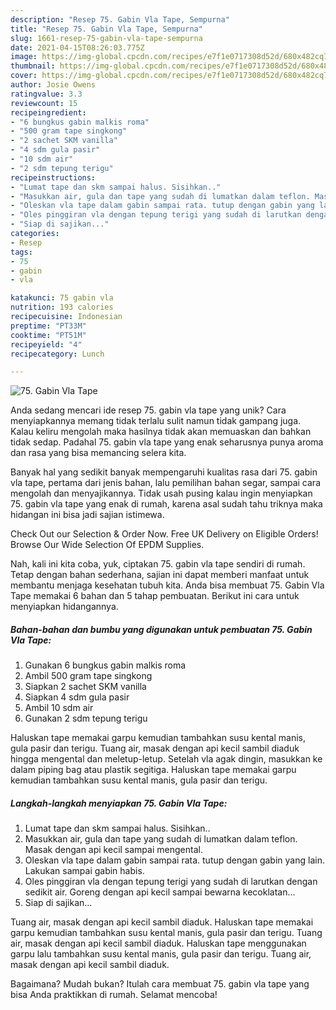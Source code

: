 ```yaml
---
description: "Resep 75. Gabin Vla Tape, Sempurna"
title: "Resep 75. Gabin Vla Tape, Sempurna"
slug: 1661-resep-75-gabin-vla-tape-sempurna
date: 2021-04-15T08:26:03.775Z
image: https://img-global.cpcdn.com/recipes/e7f1e0717308d52d/680x482cq70/75-gabin-vla-tape-foto-resep-utama.jpg
thumbnail: https://img-global.cpcdn.com/recipes/e7f1e0717308d52d/680x482cq70/75-gabin-vla-tape-foto-resep-utama.jpg
cover: https://img-global.cpcdn.com/recipes/e7f1e0717308d52d/680x482cq70/75-gabin-vla-tape-foto-resep-utama.jpg
author: Josie Owens
ratingvalue: 3.3
reviewcount: 15
recipeingredient:
- "6 bungkus gabin malkis roma"
- "500 gram tape singkong"
- "2 sachet SKM vanilla"
- "4 sdm gula pasir"
- "10 sdm air"
- "2 sdm tepung terigu"
recipeinstructions:
- "Lumat tape dan skm sampai halus. Sisihkan.."
- "Masukkan air, gula dan tape yang sudah di lumatkan dalam teflon. Masak dengan api kecil sampai mengental."
- "Oleskan vla tape dalam gabin sampai rata. tutup dengan gabin yang lain. Lakukan sampai gabin habis."
- "Oles pinggiran vla dengan tepung terigi yang sudah di larutkan dengan sedikit air. Goreng dengan api kecil sampai bewarna kecoklatan..."
- "Siap di sajikan..."
categories:
- Resep
tags:
- 75
- gabin
- vla

katakunci: 75 gabin vla 
nutrition: 193 calories
recipecuisine: Indonesian
preptime: "PT33M"
cooktime: "PT51M"
recipeyield: "4"
recipecategory: Lunch

---
```



![75. Gabin Vla Tape](https://img-global.cpcdn.com/recipes/e7f1e0717308d52d/680x482cq70/75-gabin-vla-tape-foto-resep-utama.jpg)

Anda sedang mencari ide resep 75. gabin vla tape yang unik? Cara menyiapkannya memang tidak terlalu sulit namun tidak gampang juga. Kalau keliru mengolah maka hasilnya tidak akan memuaskan dan bahkan tidak sedap. Padahal 75. gabin vla tape yang enak seharusnya punya aroma dan rasa yang bisa memancing selera kita.

Banyak hal yang sedikit banyak mempengaruhi kualitas rasa dari 75. gabin vla tape, pertama dari jenis bahan, lalu pemilihan bahan segar, sampai cara mengolah dan menyajikannya. Tidak usah pusing kalau ingin menyiapkan 75. gabin vla tape yang enak di rumah, karena asal sudah tahu triknya maka hidangan ini bisa jadi sajian istimewa.

Check Out our Selection &amp; Order Now. Free UK Delivery on Eligible Orders! Browse Our Wide Selection Of EPDM Supplies.


Nah, kali ini kita coba, yuk, ciptakan 75. gabin vla tape sendiri di rumah. Tetap dengan bahan sederhana, sajian ini dapat memberi manfaat untuk membantu menjaga kesehatan tubuh kita. Anda bisa membuat 75. Gabin Vla Tape memakai 6 bahan dan 5 tahap pembuatan. Berikut ini cara untuk menyiapkan hidangannya.

<!--inarticleads1-->

##### Bahan-bahan dan bumbu yang digunakan untuk pembuatan 75. Gabin Vla Tape:

1. Gunakan 6 bungkus gabin malkis roma
1. Ambil 500 gram tape singkong
1. Siapkan 2 sachet SKM vanilla
1. Siapkan 4 sdm gula pasir
1. Ambil 10 sdm air
1. Gunakan 2 sdm tepung terigu


Haluskan tape memakai garpu kemudian tambahkan susu kental manis, gula pasir dan terigu. Tuang air, masak dengan api kecil sambil diaduk hingga mengental dan meletup-letup. Setelah vla agak dingin, masukkan ke dalam piping bag atau plastik segitiga. Haluskan tape memakai garpu kemudian tambahkan susu kental manis, gula pasir dan terigu. 

<!--inarticleads2-->

##### Langkah-langkah menyiapkan 75. Gabin Vla Tape:

1. Lumat tape dan skm sampai halus. Sisihkan..
1. Masukkan air, gula dan tape yang sudah di lumatkan dalam teflon. Masak dengan api kecil sampai mengental.
1. Oleskan vla tape dalam gabin sampai rata. tutup dengan gabin yang lain. Lakukan sampai gabin habis.
1. Oles pinggiran vla dengan tepung terigi yang sudah di larutkan dengan sedikit air. Goreng dengan api kecil sampai bewarna kecoklatan...
1. Siap di sajikan...


Tuang air, masak dengan api kecil sambil diaduk. Haluskan tape memakai garpu kemudian tambahkan susu kental manis, gula pasir dan terigu. Tuang air, masak dengan api kecil sambil diaduk. Haluskan tape menggunakan garpu lalu tambahkan susu kental manis, gula pasir dan terigu. Tuang air, masak dengan api kecil sambil diaduk. 

Bagaimana? Mudah bukan? Itulah cara membuat 75. gabin vla tape yang bisa Anda praktikkan di rumah. Selamat mencoba!
